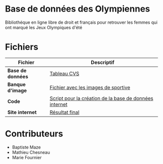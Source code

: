 # Base de données des Olympiennes

Bibliothéque en ligne libre de droit et français pour retrouver les femmes qui ont marqué les Jeux Olympiques d'été


# Fichiers

|Fichier  |Descriptif |
|--|--|
|**Base de données**  |[Tableau CVS](https://github.com/LaFourn/BDD-Olympienne/blob/main/asset/data_for_website-cvs.csv) |
|**Banque d'image** | [Fichier avec les images de sportive](https://github.com/LaFourn/BDD-Olympienne/tree/main/asset/image/image) |
|**Code** | [Script pour la création de la base de données internet](https://github.com/LaFourn/BDD-Olympienne/blob/main/src/code%20bdd.txt) |
|**Site internet** | [Résultat final](https://les-sportives-de-legende1.odoo.com/parcourir-les-sportives) |

# Contributeurs
- Baptiste Maze
- Mathieu Chesneau
- Marie Fournier
